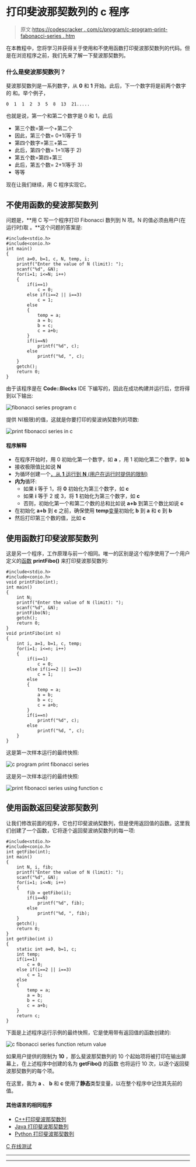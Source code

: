 # 打印斐波那契数列的 c 程序

> 原文:[https://codescracker . com/c/program/c-program-print-fabonacci-series . htm](https://codescracker.com/c/program/c-program-print-fabonacci-series.htm)

在本教程中，您将学习并获得关于使用和不使用函数打印斐波那契数列的代码。但是在浏览程序之前，我们先来了解一下斐波那契数列。

### 什么是斐波那契数列？

斐波那契数列是一系列数字，从 **0** 和 **1** 开始。此后，下一个数字将是前两个数字的 和。举个例子，

```
0  1  1  2  3  5  8  13  21.....
```

也就是说，第一个和第二个数字是 0 和 1，此后

*   第三个数=第一个+第二个
*   因此，第三个数= 0+1(等于 1)
*   第四个数字=第三+第二
*   此后，第四个数= 1+1(等于 2)
*   第五个数=第四+第三
*   此后，第五个数= 2+1(等于 3)
*   等等

现在让我们继续，用 C 程序实现它。

## 不使用函数的斐波那契数列

问题是，**用 C 写一个程序打印 Fibonacci 数列到 N 项。N 的值必须由用户(在运行时)取 。**这个问题的答案是:

```
#include<stdio.h>
#include<conio.h>
int main()
{
    int a=0, b=1, c, N, temp, i;
    printf("Enter the value of N (limit): ");
    scanf("%d", &N);
    for(i=1; i<=N; i++)
    {
        if(i==1)
            c = 0;
        else if(i==2 || i==3)
            c = 1;
        else
        {
            temp = a;
            a = b;
            b = c;
            c = a+b;
        }
        if(i==N)
            printf("%d", c);
        else
            printf("%d, ", c);
    }
    getch();
    return 0;
}
```

由于该程序是在 **Code::Blocks** IDE 下编写的，因此在成功构建并运行后，您将得到以下输出:

![fibonacci series program c](../Images/0fae62db38ae206159f860a15391a804.png)

提供 N(极限)的值，这就是你要打印的斐波纳契数列的项数:

![print fibonacci series in c](../Images/30cd43e6f6e004975807fdb18c8f8bca.png)

#### 程序解释

*   在程序开始时，用 0 初始化第一个数字，如 **a** ，用 1 初始化第二个数字，如 **b**
*   接收极限值比如说 **N**
*   为循环创建一个[，从 **1** 运行到 **N** (用户在运行时提供的限制)](/c/c-for-loop.htm)
*   **内为**循环:
    *   如果 **i** 等于 1，将 **0** 初始化为第三个数字，如 **c**
    *   如果 **i** 等于 2 或 3，将 **1** 初始化为第三个数字，如 **c**
    *   否则，初始化第一个和第二个数的总和比如说 **a+b** 到第三个数比如说 **c**
*   在初始化 **a+b** 到 **c** 之前，确保使用 **temp**[变量](/c/c-variables.htm)初始化 **b** 到 **a** 和 **c** 到 **b**
*   然后打印第三个数的值，比如 **c**

## 使用函数打印斐波那契数列

这是另一个程序，工作原理与前一个相同。唯一的区别是这个程序使用了一个用户定义的[函数](/c/c-functions.htm) **printFibo()** 来打印斐波那契数列:

```
#include<stdio.h>
#include<conio.h>
void printFibo(int);
int main()
{
    int N;
    printf("Enter the value of N (limit): ");
    scanf("%d", &N);
    printFibo(N);
    getch();
    return 0;
}
void printFibo(int n)
{
    int i, a=1, b=1, c, temp;
    for(i=1; i<=n; i++)
    {
        if(i==1)
            c = 0;
        else if(i==2 || i==3)
            c = 1;
        else
        {
            temp = a;
            a = b;
            b = c;
            c = a+b;
        }
        if(i==n)
            printf("%d", c);
        else
            printf("%d, ", c);
    }
}
```

这是第一次样本运行的最终快照:

![c program print fibonacci series](../Images/030316ad12410fd038660ac2eeed13bc.png)

这是另一次样本运行的最终快照:

![print fibonacci series using function c](../Images/e262e8b06d1915ac9bae60bc09b6fff4.png)

## 使用函数返回斐波那契数列

让我们修改前面的程序，它也打印斐波纳契数列，但是使用返回值的函数。这里我们创建了一个函数，它将逐个返回斐波纳契数列的每一项:

```
#include<stdio.h>
#include<conio.h>
int getFibo(int);
int main()
{
    int N, i, fib;
    printf("Enter the value of N (limit): ");
    scanf("%d", &N);
    for(i=1; i<=N; i++)
    {
        fib = getFibo(i);
        if(i==N)
            printf("%d", fib);
        else
            printf("%d, ", fib);
    }
    getch();
    return 0;
}
int getFibo(int i)
{
    static int a=0, b=1, c;
    int temp;
    if(i==1)
        c = 0;
    else if(i==2 || i==3)
        c = 1;
    else
    {
        temp = a;
        a = b;
        b = c;
        c = a+b;
    }
    return c;
}
```

下面是上述程序运行示例的最终快照，它是使用带有返回值的函数创建的:

![c fibonacci series function return value](../Images/8a1910ced8d842aa9a144c03e6666de4.png)

如果用户提供的限制为 **10** ，那么斐波那契数列的 10 个起始项将被打印在输出屏幕上，在上述程序中创建的名为 **getFibo()** 的函数 也将运行 10 次，以逐个返回斐波那契数列的每个项。

在这里，我为 **a** 、 **b** 和 **c** 使用了**静态**类型变量，以在整个程序中记住其先前的值。

#### 其他语言的相同程序

*   [C++打印斐波那契数列](/cpp/program/cpp-program-print-fabonacci-series.htm)
*   [Java 打印斐波那契数列](/java/program/java-program-print-fibonacci-series.htm)
*   [Python 打印斐波那契数列](/python/program/python-program-print-fibonacci-series.htm)

[C 在线测试](/exam/showtest.php?subid=2)

* * *

* * *